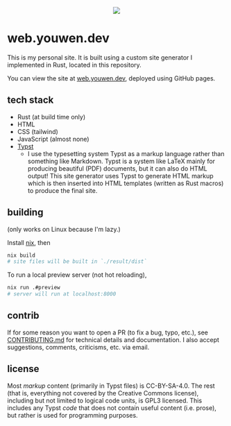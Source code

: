 <p align="center"><a href="https://web.youwen.dev"><img src="https://web.youwen.dev/static/logo/button.png"></a></p>

# web.youwen.dev

This is my personal site. It is built using a custom site generator I
implemented in Rust, located in this repository.

You can view the site at [web.youwen.dev](https://web.youwen.dev), deployed using
GitHub pages.

## tech stack

- Rust (at build time only)
- HTML
- CSS (tailwind)
- JavaScript (almost none)
- [Typst](https://typst.app)
  - I use the typesetting system Typst as a markup language rather than something
    like Markdown. Typst is a system like LaTeX mainly for producing beautiful
    (PDF) documents, but it can also do HTML output! This site generator uses
    Typst to generate HTML markup which is then inserted into HTML templates
    (written as Rust macros) to produce the final site.

## building

(only works on Linux because I'm lazy.)

Install [nix](https://nixos.org/), then

```sh
nix build
# site files will be built in `./result/dist`
```

To run a local preview server (not hot reloading),

```sh
nix run .#preview
# server will run at localhost:8000
```

## contrib

If for some reason you want to open a PR (to fix a bug, typo, etc.), see
[CONTRIBUTING.md](./CONTRIBUTING.md) for technical details and documentation. I
also accept suggestions, comments, criticisms, etc. via email.

## license

Most _markup_ content (primarily in Typst files) is CC-BY-SA-4.0. The rest
(that is, everything not covered by the Creative Commons license), including
but not limited to logical code units, is GPL3 licensed. This includes any
Typst _code_ that does not contain useful content (i.e. prose), but rather is
used for programming purposes.
